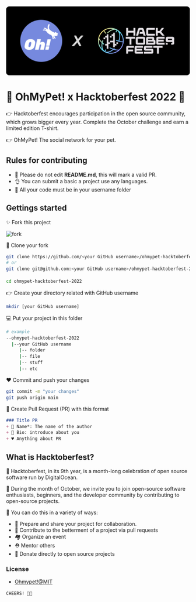 ![logo](./2022.png)

# 🌟 OhMyPet! x Hacktoberfest 2022 🌟

👉 Hacktoberfest encourages participation in the open source community, which grows bigger every year. Complete the October challenge and earn a limited edition T-shirt.

👉 OhMyPet! The social network for your pet.

## Rules for contributing

+ 🛑 Please do not edit **README.md**, this will mark a valid PR.
+ 👌 You can submit a basic a project use any languages.
+ 🌟 All your code must be in your username folder

## Gettings started

✨ Fork this project

![fork](https://github-images.s3.amazonaws.com/help/bootcamp/Bootcamp-Fork.png)

🎁 Clone your fork

```bash
git clone https://github.com/<your GitHub username>/ohmypet-hacktoberfest-2022.git
# or
git clone git@github.com:<your GitHub username>/ohmypet-hacktoberfest-2022.git

cd ohmypet-hacktoberfest-2022
```

👉 Create your directory related with GitHub username

```bash
mkdir [your GitHub username]
```

💻 Put your project in this folder

```bash
# example
--ohmypet-hacktoberfest-2022
  |--your GitHub username
     |-- folder
     |-- file
     |-- stuff
     |-- etc
```

♥ Commit and push your changes

```bash
git commit -m "your changes"
git push origin main
```

🚀 Create Pull Request (PR) with this format

```md
### Title PR
+ 🍅 Name*: The name of the author
+ 🍄 Bio: introduce about you
+ ♥ Anything about PR
```

## What is Hacktoberfest?

🍉 Hacktoberfest, in its 9th year, is a month-long celebration of open source software run by DigitalOcean.

🍎 During the month of October, we invite you to join open-source software enthusiasts, beginners, and the developer community by contributing to open-source projects.

🥰 You can do this in a variety of ways:

+ 🥐 Prepare and share your project for collaboration.
+ 🌙 Contribute to the betterment of a project via pull requests
+ 🏘 Organize an event
+ ⛑ Mentor others
+ 🤑 Donate directly to open source projects

### License

+ [Ohmypet!@MIT](./LICENSE)

`CHEERS! 🍻🥂`
